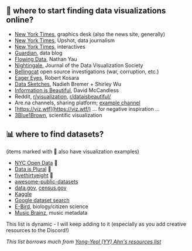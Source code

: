 ## 👀 where to start finding data visualizations online?

- [New York Times](https://www.nytimes.com/spotlight/graphics), graphics desk (also the news site, generally)
- [New York Times](https://www.nytimes.com/section/upshot?_r=0), Upshot, data journalism
- [New York Times](https://www.nytimes.com/interactive/2022/12/28/us/2022-year-in-graphics.html), interactives
- [Guardian](https://www.theguardian.com/data), data blog
- [Flowing Data](https://flowingdata.com/), Nathan Yau
- [Nightingale](https://nightingaledvs.com/), Journal of the Data Visualization Society
- [Bellingcat](https://www.bellingcat.com/category/resources/) open source investigations (war, corruption, etc.)
- [Eager Eyes](https://eagereyes.org/), Robert Kosara
- [Data Sketches](https://www.datasketch.es/), Nadieh Bremer + Shirley Wu
- [Information is Beautiful](https://informationisbeautiful.net/), David McCandless
- Reddit, [r/visualization](https://www.reddit.com/r/visualization), [r/dataisbeautiful/](https://www.reddit.com/r/dataisbeautiful/)
- Are.na channels, sharing platform; [example channel](https://www.are.na/bianca-p/data-visualisation-b3vxyx2oz-q)
- [https://viz.wtf](https://viz.wtf/) ... for negative inspiration ...
- [3Blue1Brown](https://www.youtube.com/channel/UCYO_jab_esuFRV4b17AJtAw), scientific visualization

## 📊 where to find datasets?

(items marked with 📸 also have visualization examples)

- [NYC Open Data](https://opendata.cityofnewyork.us/) 📸
- [Data is Plural](https://www.data-is-plural.com/) 📸
- [fivethirtyeight](https://data.fivethirtyeight.com) 📸
- [awesome-public-datasets](https://github.com/awesomedata/awesome-public-datasets)
- [data.gov](https://data.gov), [census.gov](https://census.gov)
- [Kaggle](https://www.kaggle.com/datasets)
- [Google dataset search](https://datasetsearch.research.google.com/)
- [E-Bird](https://science.ebird.org/en), biology/citizen science
- [Music Brainz](https://musicbrainz.org/), music metadata

This list is dynamic - I will keep adding to it (especially as you add creative resources to the Discord!)

_This list borrows much from [Yong-Yeol (YY) Ahn's resources list](https://github.com/yy/dviz-course/wiki/Resources)_
